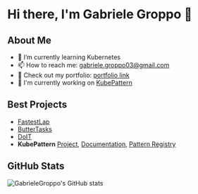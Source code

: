 # Hi there, I'm Gabriele Groppo 👋

## About Me
- 🌱 I’m currently learning Kubernetes
- 📫 How to reach me: [gabriele.groppo03@gmail.com](mailto:gabriele.groppo03@gmail.com)
- 🎨 Check out my portfolio: [portfolio link](https://gabrielegroppo.it)
- 🔭 I'm currently working on [KubePattern](https://github.com/GabrieleGroppo/kubepattern)

## Best Projects
- [FastestLap](https://github.com/mbroglio/FastestLap)
- [ButterTasks](https://github.com/GabrieleGroppo/ButterTasks)
- [DoIT](https://github.com/GabrieleGroppo/DoIT)
- **KubePattern** [Project](https://github.com/GabrieleGroppo/kubepattern), [Documentation](https://github.com/GabrieleGroppo/kubepattern-doc), [Pattern Registry](https://github.com/GabrieleGroppo/kubepattern-registry)
## GitHub Stats
![GabrieleGroppo's GitHub stats](https://github-readme-stats.vercel.app/api?username=GabrieleGroppo&show_icons=true&theme=radical)
